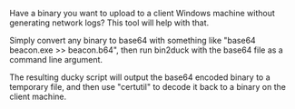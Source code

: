 Have a binary you want to upload to a client Windows machine without generating network logs? This tool will help with that. 

Simply convert any binary to base64 with something like "base64 beacon.exe >> beacon.b64", then run bin2duck with the base64 file as a command line argument.

The resulting ducky script will output the base64 encoded binary to a temporary file, and then use "certutil" to decode it back to a binary on the client machine.
